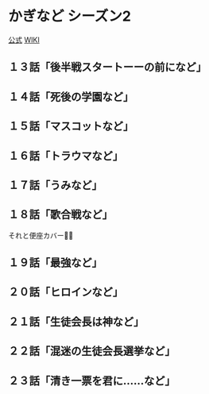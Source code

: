 # かぎなど シーズン2

[公式](https://kaginado.com/) 
[WIKI](https://ja.wikipedia.org/wiki/%E3%81%8B%E3%81%8E%E3%81%AA%E3%81%A9) 

## １３話「後半戦スタートーーの前になど」

## １４話「死後の学園など」

## １５話「マスコットなど」

## １６話「トラウマなど」

## １７話「うみなど」

## １８話「歌合戦など」

それと便座カバー:singer:

## １９話「最強など」

## ２０話「ヒロインなど」

## ２１話「生徒会長は神など」

## ２２話「混迷の生徒会長選挙など」

## ２３話「清き一票を君に……など」
